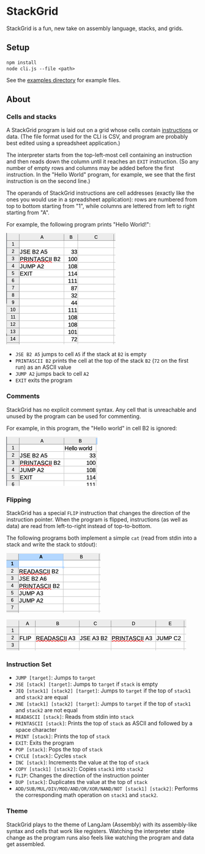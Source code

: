 # StackGrid

StackGrid is a fun, new take on assembly language, stacks, and grids.

## Setup

```shell
npm install
node cli.js --file <path>
```

See the [examples directory](./examples/) for example files.

## About

### Cells and stacks

A StackGrid program is laid out on a grid whose cells contain [instructions](#instruction-set) or data. (The file format used for the CLI is CSV, and program are probably best edited using a spreadsheet application.)

The interpreter starts from the top-left-most cell containing an instruction and then reads down the column until it reaches an `EXIT` instruction. (So any number of empty rows and columns may be added before the first instruction. In the "Hello World" program, for example, we see that the first instruction is on the second line.)

The operands of StackGrid instructions are cell addresses (exactly like the ones you would use in a spreadsheet application): rows are numbered from top to bottom starting from "1", while columns are lettered from left to right starting from "A".

For example, the following program prints "Hello World!":

![hello world](./examples/hello-world.png)

- `JSE B2 A5` jumps to cell `A5` if the stack at `B2` is empty
- `PRINTASCII B2` prints the cell at the top of the stack `B2` (`72` on the first run) as an ASCII value
- `JUMP A2` jumps back to cell `A2`
- `EXIT` exits the program

### Comments

StackGrid has no explicit comment syntax. Any cell that is unreachable and unused by the program can be used for commenting.

For example, in this program, the "Hello world" in cell B2 is ignored:

![hello-world-comment](examples/hello-world-comment.png)

### Flipping

StackGrid has a special `FLIP` instruction that changes the direction of the instruction pointer. When the program is flipped, instructions (as well as data) are read from left-to-right instead of top-to-bottom.

The following programs both implement a simple `cat` (read from stdin into a stack and write the stack to stdout):

![cat](examples/cat.png)

![cat-flipped](examples/cat-flipped.png)

### Instruction Set

- `JUMP [target]`: Jumps to `target`
- `JSE [stack] [target]`: Jumps to `target` if `stack` is empty
- `JEQ [stack1] [stack2] [target]`: Jumps to `target` if the top of `stack1` and `stack2` are equal
- `JNE [stack1] [stack2] [target]`: Jumps to `target` if the top of `stack1` and `stack2` are not equal
- `READASCII [stack]`: Reads from stdin into `stack`
- `PRINTASCII [stack]`: Prints the top of `stack` as ASCII and followed by a space character
- `PRINT [stack]`: Prints the top of `stack`
- `EXIT`: Exits the program
- `POP [stack]`: Pops the top of `stack`
- `CYCLE [stack]`: Cycles `stack`
- `INC [stack]`: Increments the value at the top of `stack`
- `COPY [stack1] [stack2]`: Copies `stack1` into `stack2`
- `FLIP`: Changes the direction of the instruction pointer
- `DUP [stack]`: Duplicates the value at the top of `stack`
- `ADD/SUB/MUL/DIV/MOD/AND/OR/XOR/NAND/NOT [stack1] [stack2]`: Performs the corresponding math operation on `stack1` and `stack2`.

### Theme

StackGrid plays to the theme of LangJam (Assembly) with its assembly-like syntax and cells that work like registers. Watching the interpreter state change as the program runs also feels like watching the program and data get assembled.
